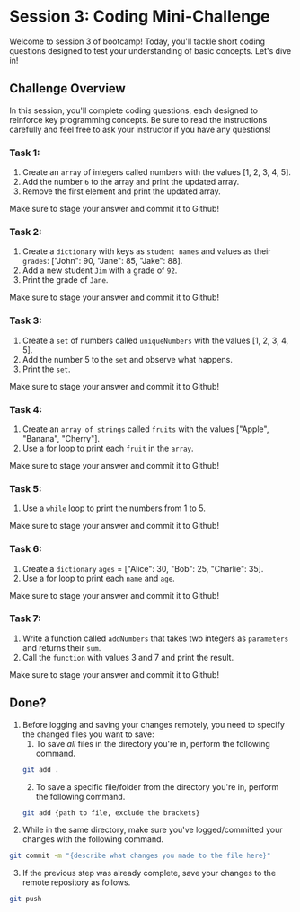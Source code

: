 # Session 3: Coding Mini-Challenge

Welcome to session 3 of bootcamp! Today, you'll tackle short coding questions designed to test your understanding of basic concepts. Let's dive in!

## Challenge Overview

In this session, you'll complete coding questions, each designed to reinforce key programming concepts. Be sure to read the instructions carefully and feel free to ask your instructor if you have any questions!

### Task 1: 
1. Create an `array` of integers called numbers with the values [1, 2, 3, 4, 5].
2. Add the number `6` to the array and print the updated array.
3. Remove the first element and print the updated array.

Make sure to stage your answer and commit it to Github!

### Task 2:
1. Create a `dictionary` with keys as `student names` and values as their `grades`: ["John": 90, "Jane": 85, "Jake": 88].
2. Add a new student `Jim` with a grade of `92`.
3. Print the grade of `Jane`.

Make sure to stage your answer and commit it to Github!

### Task 3: 
1. Create a `set` of numbers called `uniqueNumbers` with the values [1, 2, 3, 4, 5].
2. Add the number 5 to the `set` and observe what happens.
3. Print the `set`.

Make sure to stage your answer and commit it to Github!

### Task 4: 
1. Create an `array of strings` called `fruits` with the values ["Apple", "Banana", "Cherry"].
2. Use a for loop to print each `fruit` in the `array`.

Make sure to stage your answer and commit it to Github!

### Task 5: 
1.  Use a `while` loop to print the numbers from 1 to 5.

Make sure to stage your answer and commit it to Github!

### Task 6: 
1. Create a `dictionary` `ages` = ["Alice": 30, "Bob": 25, "Charlie": 35].
2. Use a for loop to print each `name` and `age`.

Make sure to stage your answer and commit it to Github!

### Task 7: 
1. Write a function called `addNumbers` that takes two integers as `parameters` and returns their `sum`.
2. Call the `function` with values 3 and 7 and print the result.

Make sure to stage your answer and commit it to Github!


## Done?
1. Before logging and saving your changes remotely, you need to specify the changed files you want to save:
   1. To save *all* files in the directory you're in, perform the following command.
   ```bash
   git add .
   ```
   2. To save a specific file/folder from the directory you're in, perform the following command.
   ```bash
   git add {path to file, exclude the brackets}
   ```
3. While in the same directory, make sure you've logged/committed your changes with the following command.
```bash
git commit -m "{describe what changes you made to the file here}"
```
3. If the previous step was already complete, save your changes to the remote repository as follows.
```bash
git push
```
